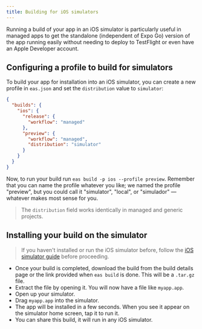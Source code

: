 ```yaml
---
title: Building for iOS simulators
---
```


Running a build of your app in an iOS simulator is particularly useful in managed apps to get the standalone (independent of Expo Go) version of the app running easily without needing to deploy to TestFlight or even have an Apple Developer account.

## Configuring a profile to build for simulators

To build your app for installation into an iOS simulator, you can create a new profile in `eas.json` and set the `distribution` value to `simulator`:

```json
{
  "builds": {
    "ios": {
      "release": {
        "workflow": "managed"
      },
      "preview": {
        "workflow": "managed",
        "distribution": "simulator"
      }
    }
  }
}
```

Now, to run your build run `eas build -p ios --profile preview`. Remember that you can name the profile whatever you like; we named the profile "preview", but you could call it "simulator", "local", or "simulador" &mdash; whatever makes most sense for you.

> The `distribution` field works identically in managed and generic projects.

## Installing your build on the simulator

> If you haven't installed or run the iOS simulator before, follow the [iOS simulator guide](/workflow/ios-simulator.md) before proceeding.

- Once your build is completed, download the build from the build details page or the link provided when `eas build` is done. This will be a `.tar.gz` file.
- Extract the file by opening it. You will now have a file like `myapp.app`.
- Open up your simulator.
- Drag `myapp.app` into the simulator.
- The app will be installed in a few seconds. When you see it appear on the simulator home screen, tap it to run it.
- You can share this build, it will run in any iOS simulator.